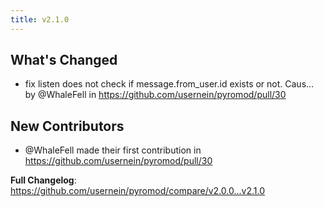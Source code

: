 ```yaml
---
title: v2.1.0
---
```

## What's Changed
* fix listen does not check if message.from_user.id exists or not. Caus… by @WhaleFell in https://github.com/usernein/pyromod/pull/30

## New Contributors
* @WhaleFell made their first contribution in https://github.com/usernein/pyromod/pull/30

**Full Changelog**: https://github.com/usernein/pyromod/compare/v2.0.0...v2.1.0